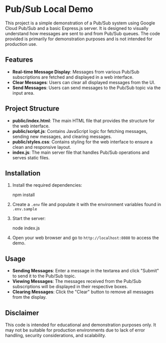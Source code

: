 # Pub/Sub Local Demo

This project is a simple demonstration of a Pub/Sub system using Google Cloud
Pub/Sub and a basic Express.js server. It is designed to visually understand how
messages are sent to and from Pub/Sub queues. The code provided is primarily for
demonstration purposes and is not intended for production use.

## Features

- **Real-time Message Display**: Messages from various Pub/Sub subscriptions are
  fetched and displayed in a web interface.
- **Clear Messages**: Users can clear all displayed messages from the UI.
- **Send Messages**: Users can send messages to the Pub/Sub topic via the input
  area.

## Project Structure

- **public/index.html**: The main HTML file that provides the structure for the
  web interface.
- **public/script.js**: Contains JavaScript logic for fetching messages, sending
  new messages, and clearing messages.
- **public/styles.css**: Contains styling for the web interface to ensure a
  clean and responsive layout.
- **index.js**: The main server file that handles Pub/Sub operations and serves
  static files.

## Installation

1. Install the required dependencies:

    npm install

2. Create a `.env` file and populate it with the environment variables found in
   `.env.sample`

3. Start the server:

    node index.js

4. Open your web browser and go to `http://localhost:8080` to access the demo.

## Usage

- **Sending Messages**: Enter a message in the textarea and click "Submit" to
  send it to the Pub/Sub topic.
- **Viewing Messages**: The messages received from the Pub/Sub subscriptions
  will be displayed in their respective boxes.
- **Clearing Messages**: Click the "Clear" button to remove all messages from
  the display.

## Disclaimer

This code is intended for educational and demonstration purposes only. It may
not be suitable for production environments due to lack of error handling,
security considerations, and scalability.
